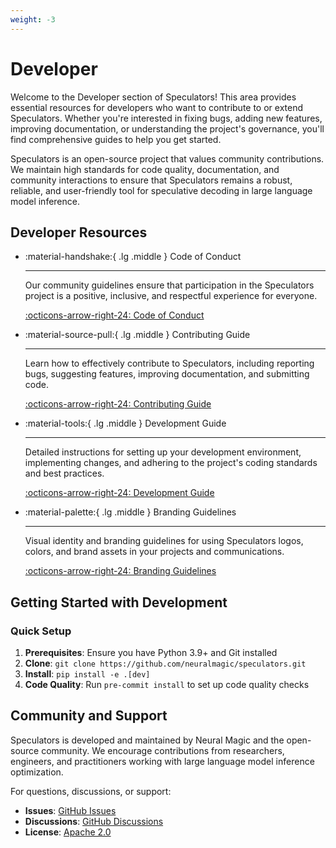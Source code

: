 ```yaml
---
weight: -3
---
```


# Developer

Welcome to the Developer section of Speculators! This area provides essential resources for developers who want to contribute to or extend Speculators. Whether you're interested in fixing bugs, adding new features, improving documentation, or understanding the project's governance, you'll find comprehensive guides to help you get started.

Speculators is an open-source project that values community contributions. We maintain high standards for code quality, documentation, and community interactions to ensure that Speculators remains a robust, reliable, and user-friendly tool for speculative decoding in large language model inference.

## Developer Resources

<div class="grid cards" markdown>

- :material-handshake:{ .lg .middle } Code of Conduct

    ---

    Our community guidelines ensure that participation in the Speculators project is a positive, inclusive, and respectful experience for everyone.

    [:octicons-arrow-right-24: Code of Conduct](https://github.com/neuralmagic/speculators/blob/main/CODE_OF_CONDUCT.md)

- :material-source-pull:{ .lg .middle } Contributing Guide

    ---

    Learn how to effectively contribute to Speculators, including reporting bugs, suggesting features, improving documentation, and submitting code.

    [:octicons-arrow-right-24: Contributing Guide](https://github.com/neuralmagic/speculators/blob/main/CONTRIBUTING.md)

- :material-tools:{ .lg .middle } Development Guide

    ---

    Detailed instructions for setting up your development environment, implementing changes, and adhering to the project's coding standards and best practices.

    [:octicons-arrow-right-24: Development Guide](https://github.com/neuralmagic/speculators/blob/main/DEVELOPING.md)

- :material-palette:{ .lg .middle } Branding Guidelines

    ---

    Visual identity and branding guidelines for using Speculators logos, colors, and brand assets in your projects and communications.

    [:octicons-arrow-right-24: Branding Guidelines](branding.md)

</div>

## Getting Started with Development

### Quick Setup

1. **Prerequisites**: Ensure you have Python 3.9+ and Git installed
2. **Clone**: `git clone https://github.com/neuralmagic/speculators.git`
3. **Install**: `pip install -e .[dev]`
4. **Code Quality**: Run `pre-commit install` to set up code quality checks

## Community and Support

Speculators is developed and maintained by Neural Magic and the open-source community. We encourage contributions from researchers, engineers, and practitioners working with large language model inference optimization.

For questions, discussions, or support:

- **Issues**: [GitHub Issues](https://github.com/neuralmagic/speculators/issues)
- **Discussions**: [GitHub Discussions](https://github.com/neuralmagic/speculators/discussions)
- **License**: [Apache 2.0](https://github.com/neuralmagic/speculators/blob/main/LICENSE)